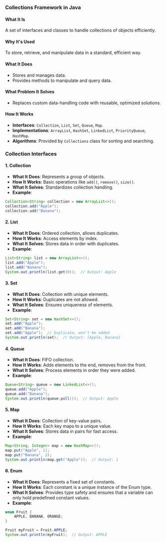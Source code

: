
### **Collections Framework in Java**

#### **What It Is**
A set of interfaces and classes to handle collections of objects efficiently.

#### **Why It's Used**
To store, retrieve, and manipulate data in a standard, efficient way.

#### **What It Does**
- Stores and manages data.
- Provides methods to manipulate and query data.

#### **What Problem It Solves**
- Replaces custom data-handling code with reusable, optimized solutions.

#### **How It Works**
- **Interfaces**: `Collection`, `List`, `Set`, `Queue`, `Map`.
- **Implementations**: `ArrayList`, `HashSet`, `LinkedList`, `PriorityQueue`, `HashMap`.
- **Algorithms**: Provided by `Collections` class for sorting and searching.

### **Collection Interfaces**

#### **1. Collection**
- **What It Does**: Represents a group of objects.
- **How It Works**: Basic operations like `add()`, `remove()`, `size()`.
- **What It Solves**: Standardizes collection handling.
- **Example**:

```java
Collection<String> collection = new ArrayList<>();
collection.add("Apple");
collection.add("Banana");
```

#### **2. List**
- **What It Does**: Ordered collection, allows duplicates.
- **How It Works**: Access elements by index.
- **What It Solves**: Stores data in order with duplicates.
- **Example**:

```java
List<String> list = new ArrayList<>();
list.add("Apple");
list.add("Banana");
System.out.println(list.get(0));  // Output: Apple
```

#### **3. Set**
- **What It Does**: Collection with unique elements.
- **How It Works**: Duplicates are not allowed.
- **What It Solves**: Ensures uniqueness of elements.
- **Example**:

```java
Set<String> set = new HashSet<>();
set.add("Apple");
set.add("Banana");
set.add("Apple");  // Duplicate, won't be added
System.out.println(set);  // Output: [Apple, Banana]
```

#### **4. Queue**
- **What It Does**: FIFO collection.
- **How It Works**: Adds elements to the end, removes from the front.
- **What It Solves**: Process elements in order they were added.
- **Example**:

```java
Queue<String> queue = new LinkedList<>();
queue.add("Apple");
queue.add("Banana");
System.out.println(queue.poll());  // Output: Apple
```

#### **5. Map**
- **What It Does**: Collection of key-value pairs.
- **How It Works**: Each key maps to a unique value.
- **What It Solves**: Stores data in pairs for fast access.
- **Example**:

```java
Map<String, Integer> map = new HashMap<>();
map.put("Apple", 1);
map.put("Banana", 2);
System.out.println(map.get("Apple"));  // Output: 1
```

#### **6. Enum**
- **What It Does**: Represents a fixed set of constants.
- **How It Works**: Each constant is a unique instance of the Enum type.
- **What It Solves**: Provides type safety and ensures that a variable can only hold predefined constant values.
- **Example**:

```java
enum Fruit {
    APPLE, BANANA, ORANGE;
}

Fruit myFruit = Fruit.APPLE;
System.out.println(myFruit);  // Output: APPLE
```
